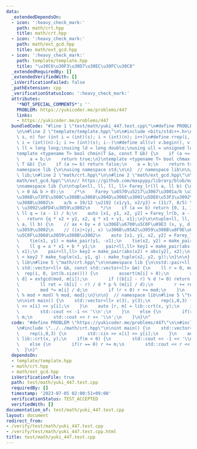 ```yaml
---
data:
  _extendedDependsOn:
  - icon: ':heavy_check_mark:'
    path: math/crt.hpp
    title: math/crt.hpp
  - icon: ':heavy_check_mark:'
    path: math/ext_gcd.hpp
    title: math/ext_gcd.hpp
  - icon: ':heavy_check_mark:'
    path: template/template.hpp
    title: "\u30C6\u30F3\u30D7\u30EC\u30FC\u30C8"
  _extendedRequiredBy: []
  _extendedVerifiedWith: []
  _isVerificationFailed: false
  _pathExtension: cpp
  _verificationStatusIcon: ':heavy_check_mark:'
  attributes:
    '*NOT_SPECIAL_COMMENTS*': ''
    PROBLEM: https://yukicoder.me/problems/447
    links:
    - https://yukicoder.me/problems/447
  bundledCode: "#line 1 \"test/math/yuki_447.test.cpp\"\n#define PROBLEM \"https://yukicoder.me/problems/447\"\
    \n\n#line 2 \"template/template.hpp\"\n\n#include <bits/stdc++.h>\n\n#define rep(i,\
    \ s, n) for (int i = (int)(s); i < (int)(n); i++)\n#define rrep(i, s, n) for (int\
    \ i = (int)(n)-1; i >= (int)(s); i--)\n#define all(v) v.begin(), v.end()\n\nusing\
    \ ll = long long;\nusing ld = long double;\nusing ull = unsigned long long;\n\n\
    template <typename T> bool chmin(T &a, const T &b) {\n    if (a <= b) return false;\n\
    \    a = b;\n    return true;\n}\ntemplate <typename T> bool chmax(T &a, const\
    \ T &b) {\n    if (a >= b) return false;\n    a = b;\n    return true;\n}\n\n\
    namespace lib {\n\nusing namespace std;\n\n}  // namespace lib\n\n// using namespace\
    \ lib;\n#line 2 \"math/crt.hpp\"\n\n#line 2 \"math/ext_gcd.hpp\"\n\n#line 4 \"\
    math/ext_gcd.hpp\"\n\n// https://github.com/maspypy/library/blob/main/nt/extgcd.hpp\n\
    \nnamespace lib {\n\ntuple<ll, ll, ll, ll> Farey_lr(ll a, ll b) {\n    assert(a\
    \ > 0 && b > 0);\n    /*\n    Farey \u6570\u5217\u3067\u3001a/b \u304C\u6700\u521D\
    \u306B\u73FE\u308C\u308B\u3068\u304D\u306E\u3001\u5DE6\u53F3\u3092\u6C42\u3081\
    \u308B\u3002\n    a/b = 19/12 \u2192 (x1/y1, x2/y2) = (11/7, 8/5) \u2192 (11,7,8,5)\
    \ \u3092\u8FD4\u3059\u3002\n    */\n    if (a == b) return {0, 1, 1, 0};\n   \
    \ ll q = (a - 1) / b;\n    auto [x1, y1, x2, y2] = Farey_lr(b, a - q * b);\n \
    \   return {q * x2 + y2, x2, q * x1 + y1, x1};\n}\n\ntuple<ll, ll, ll> extgcd(ll\
    \ a, ll b) {\n    // ax + by = d \u306E\u6700\u5C0F\u89E3 (x, y, d) \u3092\u8FD4\
    \u3059\u3002\n    // (|x|+|y|, x) \u306B\u95A2\u3059\u308B\u8F9E\u66F8\u9806\u6700\
    \u5C0F\u3068\u3059\u308B\u3002\n    auto [x1, y1, x2, y2] = Farey_lr(a, b);\n\
    \    tie(x1, y1) = make_pair(y1, -x1);\n    tie(x2, y2) = make_pair(-y2, x2);\n\
    \    ll g = a * x1 + b * y1;\n    pair<ll,ll> key1 = make_pair(abs(x1) + abs(y1),\
    \ x1);\n    pair<ll,ll> key2 = make_pair(abs(x2) + abs(y2), x2);\n    return (key1\
    \ < key2 ? make_tuple(x1, y1, g) : make_tuple(x2, y2, g));\n}\n\n}  // namespace\
    \ lib\n#line 5 \"math/crt.hpp\"\n\nnamespace lib {\n\nstd::pair<ll, ll> crt(const\
    \ std::vector<ll> &b, const std::vector<ll> &m) {\n    ll r = 0, mod = 1;\n  \
    \  rep(i, 0, int(b.size())) {\n        assert(m[i] > 0);\n        auto [p, q,\
    \ d] = extgcd(mod, m[i]);\n        if ((b[i] - r) % d != 0) return {0, -1};\n\
    \        ll ret = (b[i] - r) / d * p % (m[i] / d);\n        r += ret * mod;\n\
    \        mod *= m[i] / d;\n        if (r < 0) r += mod;\n    }\n    return {(r\
    \ % mod + mod) % mod, mod};\n}\n\n}  // namespace lib\n#line 5 \"test/math/yuki_447.test.cpp\"\
    \n\nint main() {\n    std::vector<ll> x(3), y(3);\n    rep(i,0,3) {\n        std::cin\
    \ >> x[i] >> y[i];\n    }\n    auto [r, m] = lib::crt(x, y);\n    if(m < 0) {\n\
    \        std::cout << -1 << '\\n';\n    }\n    else {\n        if(r == 0) r +=\
    \ m;\n        std::cout << r << '\\n';\n    }\n}\n"
  code: "#define PROBLEM \"https://yukicoder.me/problems/447\"\n\n#include \"../../template/template.hpp\"\
    \n#include \"../../math/crt.hpp\"\n\nint main() {\n    std::vector<ll> x(3), y(3);\n\
    \    rep(i,0,3) {\n        std::cin >> x[i] >> y[i];\n    }\n    auto [r, m] =\
    \ lib::crt(x, y);\n    if(m < 0) {\n        std::cout << -1 << '\\n';\n    }\n\
    \    else {\n        if(r == 0) r += m;\n        std::cout << r << '\\n';\n  \
    \  }\n}"
  dependsOn:
  - template/template.hpp
  - math/crt.hpp
  - math/ext_gcd.hpp
  isVerificationFile: true
  path: test/math/yuki_447.test.cpp
  requiredBy: []
  timestamp: '2023-07-05 02:00:51+09:00'
  verificationStatus: TEST_ACCEPTED
  verifiedWith: []
documentation_of: test/math/yuki_447.test.cpp
layout: document
redirect_from:
- /verify/test/math/yuki_447.test.cpp
- /verify/test/math/yuki_447.test.cpp.html
title: test/math/yuki_447.test.cpp
---
```

